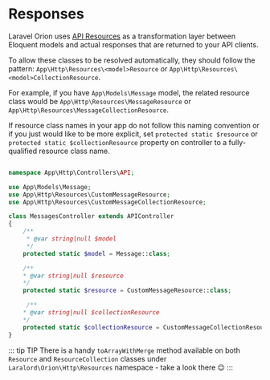 # Responses

Laravel Orion uses [API Resources](https://laravel.com/docs/master/eloquent-resources) as a transformation layer between Eloquent models and actual responses that are returned to your API clients.

To allow these classes to be resolved automatically, they should follow the pattern: `App\Http\Resources\<model>Resource` or `App\Http\Resources\<model>CollectionResource`.

For example, if you have `App\Models\Message` model, the related resource class would be `App\Http\Resources\MessageResource` or `App\Http\Resources\MessageCollectionResource`.

If resource class names in your app do not follow this naming convention or if you just would like to be more explicit, set `protected static $resource` or `protected static $collectionResource` property on controller to a fully-qualified resource class name.

```php

namespace App\Http\Controllers\API;

use App\Models\Message;
use App\Http\Resources\CustomMessageResource;
use App\Http\Resources\CustomMessageCollectionResource;

class MessagesController extends APIController
{
    /**
     * @var string|null $model
     */
    protected static $model = Message::class;

    /**
    * @var string|null $resource
    */
    protected static $resource = CustomMessageResource::class;

     /**
    * @var string|null $collectionResource
    */
    protected static $collectionResource = CustomMessageCollectionResource::class;
}
```

::: tip TIP
There is a handy `toArrayWithMerge` method available on both `Resource` and `ResourceCollection` classes under `Laralord\Orion\Http\Resources` namespace - take a look there :wink:
:::
